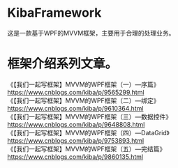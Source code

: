 # KibaFramework
这是一款基于WPF的MVVM框架，主要用于合理的处理业务。 
# 框架介绍系列文章。
《【我们一起写框架】MVVM的WPF框架（一）—序篇》https://www.cnblogs.com/kiba/p/9565299.html  
《【我们一起写框架】MVVM的WPF框架（二）—绑定》https://www.cnblogs.com/kiba/p/9610364.html   
《【我们一起写框架】MVVM的WPF框架（三）—数据控件》https://www.cnblogs.com/kiba/p/9648808.html   
《【我们一起写框架】MVVM的WPF框架（四）—DataGrid》https://www.cnblogs.com/kiba/p/9753893.html   
《【我们一起写框架】MVVM的WPF框架（五）—完结篇》https://www.cnblogs.com/kiba/p/9860135.html  
